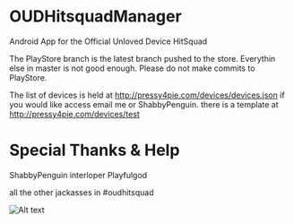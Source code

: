 OUDHitsquadManager
==================

Android App for the Official Unloved Device HitSquad

The PlayStore branch is the latest branch pushed to the store. Everythin else in master
is not good enough. Please do not make commits to PlayStore.

The list of devices is held at http://pressy4pie.com/devices/devices.json
if you would like access email me or ShabbyPenguin. there is a template at http://pressy4pie.com/devices/test



Special Thanks & Help
==================
ShabbyPenguin
interloper
Playfulgod

all the other jackasses in #oudhitsquad


![Alt text](http://pressy4pie.com/pictures/oudhs.png "Meep.")